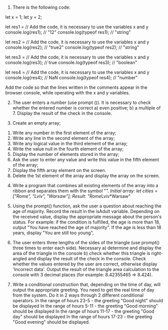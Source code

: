 1. There is the following code:

let x = 1;
let y = 2;

let res1 = // Add the code, it is necessary to use the variables x and y
console.log(res1); // "12"
console.log(typeof res1); // "string"

let res2 = // Add the code, it is necessary to use the variables x and y
console.log(res2); // "true2"
console.log(typeof res2); // "string"

let res3 = // Add the code, it is necessary to use the variables x and y
console.log(res3); // true
console.log(typeof res3); // "boolean"

let res4 = // Add the code, it is necessary to use the variables x and y
console.log(res4); // NaN
console.log(typeof res4); // "number"

Add the code so that the lines written in the comments appear in the browser console, while operating with the x and y variables.


2. The user enters a number (use prompt ()). It is necessary to check whether the entered number is correct
a) even positive;
b) a multiple of 7.
Display the result of the check in the console.

3. Create an empty array;
1) Write any number in the first element of the array;
2) Write any line in the second element of the array;
3) Write any logical value in the third element of the array;
4) Write the value null in the fourth element of the array;
5) Display the number of elements stored in the array;
6) Ask the user to enter any value and write this value in the fifth element of the array;
7) Display the fifth array element on the screen.
8) Delete the 1st element of the array and display the array on the screen.

4. Write a program that combines all existing elements of the array into a ribbon and separates them with the symbol "*".
Initial array:
let cities = ["Rome", "Lviv", "Warsaw"];
Result:
"Rome*Lviv*Warsaw"

5. Using the prompt() function, ask the user a question about reaching the age of majority. Record the result in the isAdult variable. Depending on the received value, display the appropriate message about the person's status. For example: if the condition is fulfilled, the age is more than 18, output "You have reached the age of majority". If the age is less than 18 years, display "You are still too young",

6. The user enters three lengths of the sides of the triangle (use prompt() three times to enter each side).
Necessary
a) determine and display the area of the triangle in the console
b) check whether this triangle is right-angled and display the result of the check in the console.
Check whether the values entered by the user are correct, otherwise display 'Incorrect data'. Output the result of the triangle area calculation to the console with 3 decimal places (for example: 8.42355465 => 8.424).

7. Write a conditional construction that, depending on the time of day, will output the appropriate greeting. You need to get the real time of day from the system. Do it in 2 ways through 2 different conditional operators.
In the range of hours 23-5 - the greeting "Good night" should be displayed
In the range of hours 5-11 - the greeting "Good morning" should be displayed
In the range of hours 11-17 - the greeting "Good day" should be displayed
In the range of hours 17-23 - the greeting "Good evening" should be displayed.
